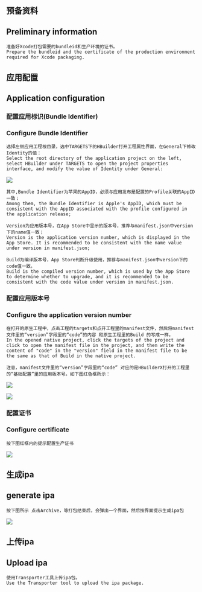 ## 预备资料
## Preliminary information
    准备好Xcode打包需要的bundleid和生产环境的证书。
    Prepare the bundleid and the certificate of the production environment required for Xcode packaging.

## 应用配置
## Application configuration
###  配置应用标识(Bundle Identifier)
### Configure Bundle Identifier

    选择左侧应用工程根目录，选中TARGETS下的HBuilder打开工程属性界面，在General下修改Identity的值：
    Select the root directory of the application project on the left, select HBuilder under TARGETS to open the project properties interface, and modify the value of Identity under General:
    
![](https://img.cdn.aliyun.dcloud.net.cn/nativedocs/5SDKiOS/PackagingIssue/gongboundleID.png)    

    其中,Bundle Identifier为苹果的AppID，必须与应用发布是配置的Profile关联的AppID一致；
    Among them, the Bundle Identifier is Apple's AppID, which must be consistent with the AppID associated with the profile configured in the application release;

    Version为应用版本号，在App Store中显示的版本号，推荐与manifest.json中version下的name值一致；
    Version is the application version number, which is displayed in the App Store. It is recommended to be consistent with the name value under version in manifest.json;

    Build为编译版本号，App Store判断升级使用，推荐与manifest.json中version下的code值一致。
    Build is the compiled version number, which is used by the App Store to determine whether to upgrade, and it is recommended to be consistent with the code value under version in manifest.json.

###  配置应用版本号
### Configure the application version number
    在打开的原生工程中，点击工程的targets和点开工程里的manifest文件，然后将manifest文件里的“version”字段里的“code”的内容 和原生工程里的Build 的写成一样。
    In the opened native project, click the targets of the project and click to open the manifest file in the project, and then write the content of "code" in the "version" field in the manifest file to be the same as that of Build in the native project.
    
    注意，manifest文件里的“version”字段里的“code” 对应的是HBuilderX打开的工程里的“基础配置”里的应用版本号。如下图红色框所示：
![](https://img.cdn.aliyun.dcloud.net.cn/nativedocs/5SDKiOS/PackagingIssue/gongbanbh1.png)

![](https://img.cdn.aliyun.dcloud.net.cn/nativedocs/5SDKiOS/PackagingIssue/gongbanbh2.png)



### 配置证书
### Configure certificate
	按下图红框内的提示配置生产证书
![](https://img.cdn.aliyun.dcloud.net.cn/nativedocs/5SDKiOS/PackagingIssue/dbfx1.png)

## 生成ipa
## generate ipa
	按下图所示 点击Archive，等打包结束后，会弹出一个界面，然后按界面提示生成ipa包
![](https://img.cdn.aliyun.dcloud.net.cn/nativedocs/5SDKiOS/PackagingIssue/dbfx2.png)

## 上传ipa
## Upload ipa
    使用Transporter工具上传ipa包。
    Use the Transporter tool to upload the ipa package.
